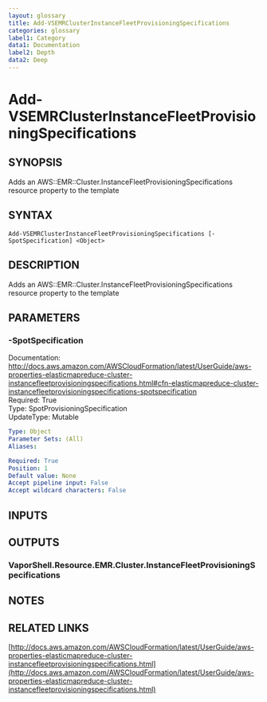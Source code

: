 ```yaml
---
layout: glossary
title: Add-VSEMRClusterInstanceFleetProvisioningSpecifications
categories: glossary
label1: Category
data1: Documentation
label2: Depth
data2: Deep
---
```


# Add-VSEMRClusterInstanceFleetProvisioningSpecifications

## SYNOPSIS
Adds an AWS::EMR::Cluster.InstanceFleetProvisioningSpecifications resource property to the template

## SYNTAX

```
Add-VSEMRClusterInstanceFleetProvisioningSpecifications [-SpotSpecification] <Object>
```

## DESCRIPTION
Adds an AWS::EMR::Cluster.InstanceFleetProvisioningSpecifications resource property to the template

## PARAMETERS

### -SpotSpecification
Documentation: http://docs.aws.amazon.com/AWSCloudFormation/latest/UserGuide/aws-properties-elasticmapreduce-cluster-instancefleetprovisioningspecifications.html#cfn-elasticmapreduce-cluster-instancefleetprovisioningspecifications-spotspecification    
Required: True    
Type: SpotProvisioningSpecification    
UpdateType: Mutable

```yaml
Type: Object
Parameter Sets: (All)
Aliases: 

Required: True
Position: 1
Default value: None
Accept pipeline input: False
Accept wildcard characters: False
```

## INPUTS

## OUTPUTS

### VaporShell.Resource.EMR.Cluster.InstanceFleetProvisioningSpecifications

## NOTES

## RELATED LINKS

[http://docs.aws.amazon.com/AWSCloudFormation/latest/UserGuide/aws-properties-elasticmapreduce-cluster-instancefleetprovisioningspecifications.html](http://docs.aws.amazon.com/AWSCloudFormation/latest/UserGuide/aws-properties-elasticmapreduce-cluster-instancefleetprovisioningspecifications.html)


